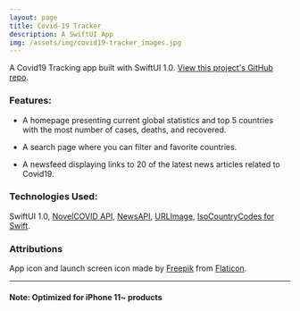 ```yaml
---
layout: page
title: Covid-19 Tracker
description: A SwiftUI App
img: /assets/img/covid19-tracker_images.jpg
---
```


A Covid19 Tracking app built with SwiftUI 1.0. [View this project's GitHub repo](https://github.com/rarcilla/Covid19-Tracker).

### Features:

- A homepage presenting current global statistics and top 5 countries with the most number of cases, deaths, and recovered.

- A search page where you can filter and favorite countries.

- A newsfeed displaying links to 20 of the latest news articles related to Covid19.

### Technologies Used:

SwiftUI 1.0, [NovelCOVID API](https://github.com/NovelCovid/API), [NewsAPI](https://newsapi.org/), [URLImage](https://github.com/dmytro-anokhin/url-image), [IsoCountryCodes for Swift](https://github.com/funky-monkey/IsoCountryCodes).

### Attributions

App icon and launch screen icon made by [Freepik](https://www.flaticon.com/authors/freepik) from [Flaticon](www.flaticon.com).

---

#### Note: Optimized for iPhone 11~ products
